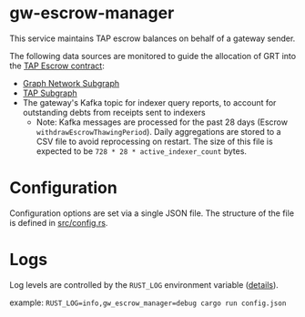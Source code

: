 # gw-escrow-manager

This service maintains TAP escrow balances on behalf of a gateway sender.

The following data sources are monitored to guide the allocation of GRT into the [TAP Escrow contract](https://github.com/semiotic-ai/timeline-aggregation-protocol-contracts):

- [Graph Network Subgraph](https://github.com/graphprotocol/graph-network-subgraph)
- [TAP Subgraph](https://github.com/semiotic-ai/timeline-aggregation-protocol-subgraph)
- The gateway's Kafka topic for indexer query reports, to account for outstanding debts from receipts sent to indexers
  - Note: Kafka messages are processed for the past 28 days (Escrow `withdrawEscrowThawingPeriod`). Daily aggregations are stored to a CSV file to avoid reprocessing on restart. The size of this file is expected to be `728 * 28 * active_indexer_count` bytes.

# Configuration

Configuration options are set via a single JSON file. The structure of the file is defined in [src/config.rs](src/config.rs).

# Logs

Log levels are controlled by the `RUST_LOG` environment variable ([details](https://docs.rs/env_logger/latest/env_logger/#enabling-logging)).

example: `RUST_LOG=info,gw_escrow_manager=debug cargo run config.json`
